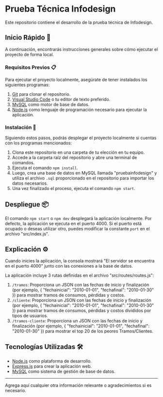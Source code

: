 # Prueba Técnica Infodesign

Este repositorio contiene el desarrollo de la prueba técnica de Infodesign.

## Inicio Rápido 🚀

A continuación, encontrarás instrucciones generales sobre cómo ejecutar el proyecto de forma local.

### Requisitos Previos 📋

Para ejecutar el proyecto localmente, asegúrate de tener instalados los siguientes programas:

1. [Git](https://git-scm.com/) para clonar el repositorio.
2. [Visual Studio Code](https://code.visualstudio.com/) o tu editor de texto preferido.
3. [MySQL](https://www.mysql.com/) como motor de base de datos.
4. [Node.js](https://nodejs.org/) como lenguaje de programación necesario para ejecutar la aplicación.

### Instalación 🔧

Siguiendo estos pasos, podrás desplegar el proyecto localmente si cuentas con los programas mencionados:

1. Clona este repositorio en una carpeta de tu elección en tu equipo.
2. Accede a la carpeta raíz del repositorio y abre una terminal de comandos.
3. Ejecuta el comando `npm install`.
4. Luego, crea una base de datos en MySQL llamada "pruebainfodesign" y utiliza el archivo `.sql` proporcionado en el repositorio para importar los datos necesarios.
5. Una vez finalizado el proceso, ejecuta el comando `npm start`.

## Despliegue 📦

El comando `npm start` o `npm dev` desplegará la aplicación localmente. Por defecto, la aplicación se ejecuta en el puerto 4000. Si el puerto está ocupado o deseas utilizar otro, puedes modificar la constante `port` en el archivo "src/index.js".

## Explicación ⚙️

Cuando inicies la aplicación, la consola mostrará "El servidor se encuentra en el puerto 4000" junto con las conexiones a la base de datos.

La aplicación incluye 3 rutas definidas en el archivo "src/routes/routes.js":
1. `/tramos`: Proporciona un JSON con las fechas de inicio y finalización (por ejemplo, { "fechainicial": "2010-01-01", "fechafinal": "2010-01-30" }) para mostrar tramos de consumos, pérdidas y costos.
2. `/cliente`: Proporciona un JSON con las fechas de inicio y finalización (por ejemplo, { "fechainicial": "2010-01-01", "fechafinal": "2010-01-30" }) para mostrar tramos de consumos, pérdidas y costos divididos por tipos de usuarios.
3. `/tramos-cliente`: Proporciona un JSON con las fechas de inicio y finalización (por ejemplo, { "fechainicial": "2010-01-01", "fechafinal": "2010-01-30" }) para mostrar el top 20 de los peores Tramos/Clientes.

## Tecnologías Utilizadas 🛠️

- [Node.js](https://nodejs.org/) como plataforma de desarrollo.
- [Express.js](https://expressjs.com/) para crear la aplicación web.
- [MySQL](https://www.mysql.com/) como sistema de gestión de base de datos.

---
Agrega aquí cualquier otra información relevante o agradecimientos si es necesario.
